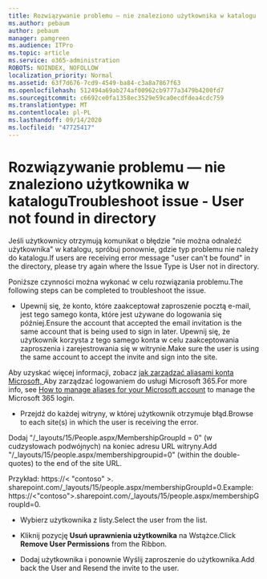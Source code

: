 ```yaml
---
title: Rozwiązywanie problemu — nie znaleziono użytkownika w katalogu
ms.author: pebaum
author: pebaum
manager: pamgreen
ms.audience: ITPro
ms.topic: article
ms.service: o365-administration
ROBOTS: NOINDEX, NOFOLLOW
localization_priority: Normal
ms.assetid: 63f7d676-7cd9-4549-ba84-c3a8a7867f63
ms.openlocfilehash: 512494a69ab274af00962cb9777a3479b4200fd7
ms.sourcegitcommit: c6692ce0fa1358ec3529e59ca0ecdfdea4cdc759
ms.translationtype: MT
ms.contentlocale: pl-PL
ms.lasthandoff: 09/14/2020
ms.locfileid: "47725417"
---
```

# <a name="troubleshoot-issue---user-not-found-in-directory"></a><span data-ttu-id="58602-102">Rozwiązywanie problemu — nie znaleziono użytkownika w katalogu</span><span class="sxs-lookup"><span data-stu-id="58602-102">Troubleshoot issue - User not found in directory</span></span>

<span data-ttu-id="58602-103">Jeśli użytkownicy otrzymują komunikat o błędzie "nie można odnaleźć użytkownika" w katalogu, spróbuj ponownie, gdzie typ problemu nie należy do katalogu.</span><span class="sxs-lookup"><span data-stu-id="58602-103">If users are receiving error message "user can't be found" in the directory, please try again where the Issue Type is User not in directory.</span></span>

<span data-ttu-id="58602-104">Poniższe czynności można wykonać w celu rozwiązania problemu.</span><span class="sxs-lookup"><span data-stu-id="58602-104">The following steps can be completed to troubleshoot the issue.</span></span>

- <span data-ttu-id="58602-105">Upewnij się, że konto, które zaakceptował zaproszenie pocztą e-mail, jest tego samego konta, które jest używane do logowania się później.</span><span class="sxs-lookup"><span data-stu-id="58602-105">Ensure the account that accepted the email invitation is the same account that is being used to sign in later.</span></span> <span data-ttu-id="58602-106">Upewnij się, że użytkownik korzysta z tego samego konta w celu zaakceptowania zaproszenia i zarejestrowania się w witrynie.</span><span class="sxs-lookup"><span data-stu-id="58602-106">Make sure the user is using the same account to accept the invite and sign into the site.</span></span> 

<span data-ttu-id="58602-107">Aby uzyskać więcej informacji, zobacz [jak zarządzać aliasami konta Microsoft, </a> Aby zarządzać logowaniem do usługi Microsoft 365](https://support.microsoft.com/help/12407/microsoft-account-how-to-manage-aliases).</span><span class="sxs-lookup"><span data-stu-id="58602-107">For more info, see [How to manage aliases for your Microsoft account</a> to manage the Microsoft 365 login](https://support.microsoft.com/help/12407/microsoft-account-how-to-manage-aliases).</span></span> 

- <span data-ttu-id="58602-108">Przejdź do każdej witryny, w której użytkownik otrzymuje błąd.</span><span class="sxs-lookup"><span data-stu-id="58602-108">Browse to each site(s) in which the user is receiving the error.</span></span> 

<span data-ttu-id="58602-109">Dodaj "/_layouts/15/People.aspx/MembershipGroupId = 0" (w cudzysłowach podwójnych) na koniec adresu URL witryny.</span><span class="sxs-lookup"><span data-stu-id="58602-109">Add "/_layouts/15/people.aspx/membershipgroupid=0" (within the double-quotes) to the end of the site URL.</span></span> 

<span data-ttu-id="58602-110">Przykład: https://< "contoso" >. sharepoint.com/_layouts/15/people.aspx/membershipGroupId=0.</span><span class="sxs-lookup"><span data-stu-id="58602-110">Example: https://<"contoso">.sharepoint.com/_layouts/15/people.aspx/membershipGroupId=0.</span></span>

- <span data-ttu-id="58602-111">Wybierz użytkownika z listy.</span><span class="sxs-lookup"><span data-stu-id="58602-111">Select the user from the list.</span></span>

- <span data-ttu-id="58602-112">Kliknij pozycję **Usuń uprawnienia użytkownika** na Wstążce.</span><span class="sxs-lookup"><span data-stu-id="58602-112">Click **Remove User Permissions** from the Ribbon.</span></span> 
-  <span data-ttu-id="58602-113">Dodaj użytkownika i ponownie Wyślij zaproszenie do użytkownika.</span><span class="sxs-lookup"><span data-stu-id="58602-113">Add back the User and Resend the invite to the user.</span></span>

